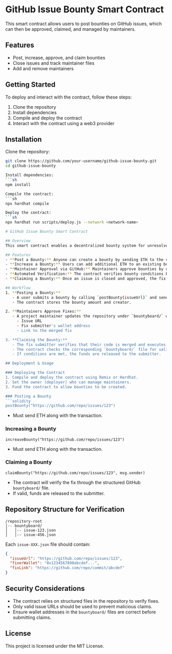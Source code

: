 # GitHub Issue Bounty Smart Contract

This smart contract allows users to post bounties on GitHub issues, which can then be approved, claimed, and managed by maintainers.

## Features
- Post, increase, approve, and claim bounties
- Close issues and track maintainer files
- Add and remove maintainers

## Getting Started
To deploy and interact with the contract, follow these steps:

1. Clone the repository
2. Install dependencies
3. Compile and deploy the contract
4. Interact with the contract using a web3 provider

## Installation
Clone the repository:
```sh
git clone https://github.com/your-username/github-issue-bounty.git
cd github-issue-bounty

Install dependencies:
```sh
npm install

Compile the contract:
```sh
npx hardhat compile

Deploy the contract:
```sh
npx hardhat run scripts/deploy.js --network <network-name>

# GitHub Issue Bounty Smart Contract

## Overview
This smart contract enables a decentralized bounty system for unresolved GitHub issues. Users can contribute funds to encourage issue resolution, and funds are only released when the fix is verified through a structured repository-based approval process.

## Features
- **Post a Bounty:** Anyone can create a bounty by sending ETH to the contract for a specific GitHub issue.
- **Increase a Bounty:** Users can add additional ETH to an existing bounty.
- **Maintainer Approval via GitHub:** Maintainers approve bounties by updating a structured file in the repository under `bountyboard/`.
- **Automated Verification:** The contract verifies bounty conditions by checking structured GitHub repository files.
- **Claiming a Bounty:** Once an issue is closed and approved, the fix submitter can claim the bounty.

## Workflow
1. **Posting a Bounty:**
   - A user submits a bounty by calling `postBounty(issueUrl)` and sending ETH.
   - The contract stores the bounty amount and creator.

2. **Maintainers Approve Fixes:**
   - A project maintainer updates the repository under `bountyboard/` with a structured file containing:
     - Issue URL
     - Fix submitter's wallet address
     - Link to the merged fix

3. **Claiming the Bounty:**
   - The fix submitter verifies that their code is merged and executes `claimBounty(issueUrl, fixerAddress)`.
   - The contract checks the corresponding `bountyboard/` file for validation.
   - If conditions are met, the funds are released to the submitter.

## Deployment & Usage

### Deploying the Contract
1. Compile and deploy the contract using Remix or Hardhat.
2. Set the owner (deployer) who can manage maintainers.
3. Fund the contract to allow bounties to be created.

### Posting a Bounty
```solidity
postBounty("https://github.com/repo/issues/123")
```
- Must send ETH along with the transaction.

### Increasing a Bounty
```solidity
increaseBounty("https://github.com/repo/issues/123")
```
- Must send ETH along with the transaction.

### Claiming a Bounty
```solidity
claimBounty("https://github.com/repo/issues/123", msg.sender)
```
- The contract will verify the fix through the structured GitHub `bountyboard/` file.
- If valid, funds are released to the submitter.

## Repository Structure for Verification
```
/repository-root
│-- bountyboard/
│   │-- issue-123.json
│   │-- issue-456.json
```
Each `issue-XXX.json` file should contain:
```json
{
  "issueUrl": "https://github.com/repo/issues/123",
  "fixerWallet": "0x1234567890abcdef...",
  "fixLink": "https://github.com/repo/commit/abcdef"
}
```

## Security Considerations
- The contract relies on structured files in the repository to verify fixes.
- Only valid issue URLs should be used to prevent malicious claims.
- Ensure wallet addresses in the `bountyboard/` files are correct before submitting claims.

## License
This project is licensed under the MIT License.
